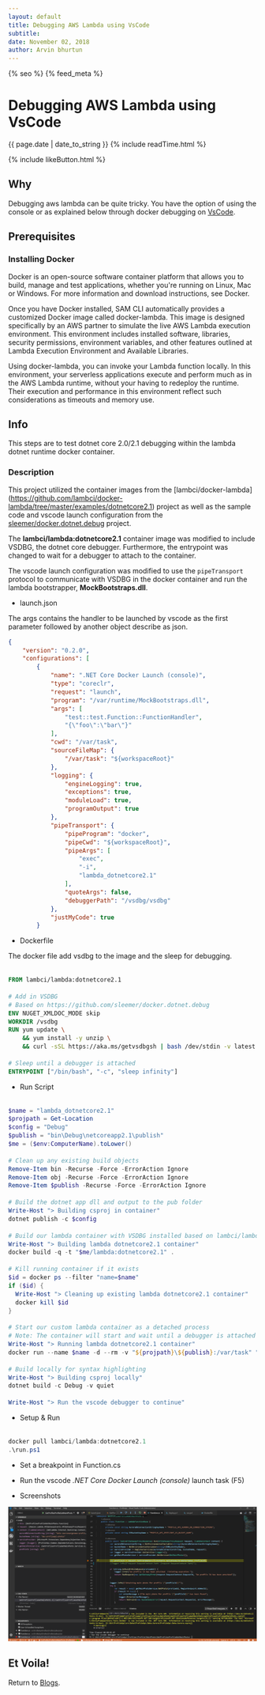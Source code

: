 ```yaml
---
layout: default
title: Debugging AWS Lambda using VsCode
subtitle:
date: November 02, 2018
author: Arvin bhurtun
---
```

{% seo %}
{% feed_meta %}

# Debugging AWS Lambda using VsCode

{{ page.date | date_to_string }} {% include readTime.html %}

{% include likeButton.html %}

## Why

Debugging aws lambda can be quite tricky. You have the option of using the console or as explained below through docker debugging on [VsCode](https://code.visualstudio.com/).

## Prerequisites

### Installing Docker

Docker is an open-source software container platform that allows you to build, manage and test applications, whether you're running on Linux, Mac or Windows. For more information and download instructions, see Docker.

Once you have Docker installed, SAM CLI automatically provides a customized Docker image called docker-lambda. This image is designed specifically by an AWS partner to simulate the live AWS Lambda execution environment. This environment includes installed software, libraries, security permissions, environment variables, and other features outlined at Lambda Execution Environment and Available Libraries.

Using docker-lambda, you can invoke your Lambda function locally. In this environment, your serverless applications execute and perform much as in the AWS Lambda runtime, without your having to redeploy the runtime. Their execution and performance in this environment reflect such considerations as timeouts and memory use.

## Info

This steps are to test dotnet core 2.0/2.1 debugging within the lambda dotnet runtime docker container.

### Description

This project utilized the container images from the [lambci/docker-lambda] (https://github.com/lambci/docker-lambda/tree/master/examples/dotnetcore2.1) project as well as the sample code and vscode launch configuration from the [sleemer/docker.dotnet.debug](https://github.com/sleemer/docker.dotnet.debug) project.

The __lambci/lambda:dotnetcore2.1__ container image was modified to include VSDBG, the dotnet core debugger. Furthermore, the entrypoint was changed to wait for a debugger to attach to the container.

The vscode launch configuration was modified to use the `pipeTransport` protocol to communicate with VSDBG in the docker container and run the lambda bootstrapper, __MockBootstraps.dll__.

- launch.json

The args contains the handler to be launched by vscode as the first parameter followed by another object describe as json.

```json
{
    "version": "0.2.0",
    "configurations": [
        {
            "name": ".NET Core Docker Launch (console)",
            "type": "coreclr",
            "request": "launch",
            "program": "/var/runtime/MockBootstraps.dll",
            "args": [
                "test::test.Function::FunctionHandler",
                "{\"foo\":\"bar\"}"
            ],
            "cwd": "/var/task",
            "sourceFileMap": {
                "/var/task": "${workspaceRoot}"
            },
            "logging": {
                "engineLogging": true,
                "exceptions": true,
                "moduleLoad": true,
                "programOutput": true
            },
            "pipeTransport": {
                "pipeProgram": "docker",
                "pipeCwd": "${workspaceRoot}",
                "pipeArgs": [
                    "exec",
                    "-i",
                    "lambda_dotnetcore2.1"
                ],
                "quoteArgs": false,
                "debuggerPath": "/vsdbg/vsdbg"
            },
            "justMyCode": true
        }
```

- Dockerfile

The docker file add vsdbg to the image and the sleep for debugging.

```dockerfile

FROM lambci/lambda:dotnetcore2.1

# Add in VSDBG
# Based on https://github.com/sleemer/docker.dotnet.debug
ENV NUGET_XMLDOC_MODE skip
WORKDIR /vsdbg
RUN yum update \
    && yum install -y unzip \
    && curl -sSL https://aka.ms/getvsdbgsh | bash /dev/stdin -v latest -l /vsdbg

# Sleep until a debugger is attached
ENTRYPOINT ["/bin/bash", "-c", "sleep infinity"]

```

- Run Script

```powershell

$name = "lambda_dotnetcore2.1"
$projpath = Get-Location
$config = "Debug"
$publish = "bin\Debug\netcoreapp2.1\publish"
$me = ($env:ComputerName).toLower()

# Clean up any existing build objects
Remove-Item bin -Recurse -Force -ErrorAction Ignore
Remove-Item obj -Recurse -Force -ErrorAction Ignore
Remove-Item $publish -Recurse -Force -ErrorAction Ignore

# Build the dotnet app dll and output to the pub folder
Write-Host "> Building csproj in container"
dotnet publish -c $config

# Build our lambda container with VSDBG installed based on lambci/lambda:dotnetcore2.1
Write-Host "> Building lambda dotnetcore2.1 container"
docker build -q -t "$me/lambda:dotnetcore2.1" .

# Kill running container if it exists
$id = docker ps --filter "name=$name"
if ($id) {
  Write-Host "> Cleaning up existing lambda dotnetcore2.1 container"
  docker kill $id
}

# Start our custom lambda container as a detached process
# Note: The container will start and wait until a debugger is attached
Write-Host "> Running lambda dotnetcore2.1 container"
docker run --name $name -d --rm -v "${projpath}\${publish}:/var/task" "$me/lambda:dotnetcore2.1"

# Build locally for syntax highlighting
Write-Host "> Building csproj locally"
dotnet build -c Debug -v quiet

Write-Host "> Run the vscode debugger to continue"

```

- Setup & Run

```powershell

docker pull lambci/lambda:dotnetcore2.1
.\run.ps1

```

- Set a breakpoint in Function.cs
- Run the vscode _.NET Core Docker Launch (console)_ launch task (F5)

- Screenshots

![Debugging Lambda](../img/debugging_lambda.png "Debugging Lambda")

Et Voila!
---

Return to [Blogs](../index.md).